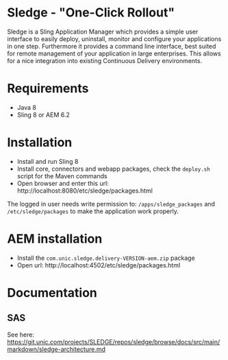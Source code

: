 Sledge - "One-Click Rollout"
============================

Sledge is a Sling Application Manager which provides a simple user interface to easily deploy, uninstall, monitor and configure your applications in one step. 
Furthermore it provides a command line interface, best suited for remote management of your application in large enterprises. This allows for a nice integration into existing Continuous Delivery environments.


# Requirements

* Java 8
* Sling 8 or AEM 6.2


# Installation

* Install and run Sling 8
* Install core, connectors and webapp packages, check the `deploy.sh` script for the Maven commands
* Open browser and enter this url: http://localhost:8080/etc/sledge/packages.html

The logged in user needs write permission to: `/apps/sledge_packages` and `/etc/sledge/packages` to make the application work properly.


# AEM installation

* Install the `com.unic.sledge.delivery-VERSION-aem.zip` package
* Open url: http://localhost:4502/etc/sledge/packages.html


# Documentation

## SAS

See here: https://git.unic.com/projects/SLEDGE/repos/sledge/browse/docs/src/main/markdown/sledge-architecture.md
